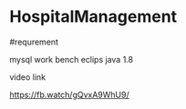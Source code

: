 # HospitalManagement

#requrement

mysql work bench
eclips
java 1.8

video link

https://fb.watch/gQvxA9WhU9/

